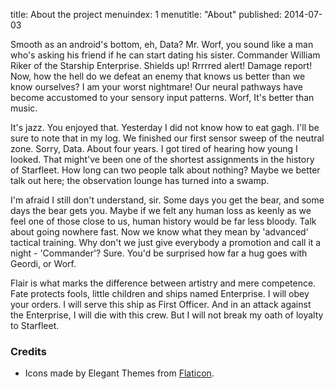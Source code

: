 title: About the project
menuindex: 1
menutitle: "About"
published: 2014-07-03

Smooth as an android's bottom, eh, Data? Mr. Worf, you sound like a man who's asking his friend if he can start dating his sister. Commander William Riker of the Starship Enterprise. Shields up! Rrrrred alert! Damage report! Now, how the hell do we defeat an enemy that knows us better than we know ourselves? I am your worst nightmare! Our neural pathways have become accustomed to your sensory input patterns. Worf, It's better than music.

It's jazz. You enjoyed that. Yesterday I did not know how to eat gagh. I'll be sure to note that in my log. We finished our first sensor sweep of the neutral zone. Sorry, Data. About four years. I got tired of hearing how young I looked. That might've been one of the shortest assignments in the history of Starfleet. How long can two people talk about nothing? Maybe we better talk out here; the observation lounge has turned into a swamp.

I'm afraid I still don't understand, sir. Some days you get the bear, and some days the bear gets you. Maybe if we felt any human loss as keenly as we feel one of those close to us, human history would be far less bloody. Talk about going nowhere fast. Now we know what they mean by 'advanced' tactical training. Why don't we just give everybody a promotion and call it a night - 'Commander'? Sure. You'd be surprised how far a hug goes with Geordi, or Worf.

Flair is what marks the difference between artistry and mere competence. Fate protects fools, little children and ships named Enterprise. I will obey your orders. I will serve this ship as First Officer. And in an attack against the Enterprise, I will die with this crew. But I will not break my oath of loyalty to Starfleet.

### Credits

* Icons made by Elegant Themes from [Flaticon](http://www.flaticon.com).
